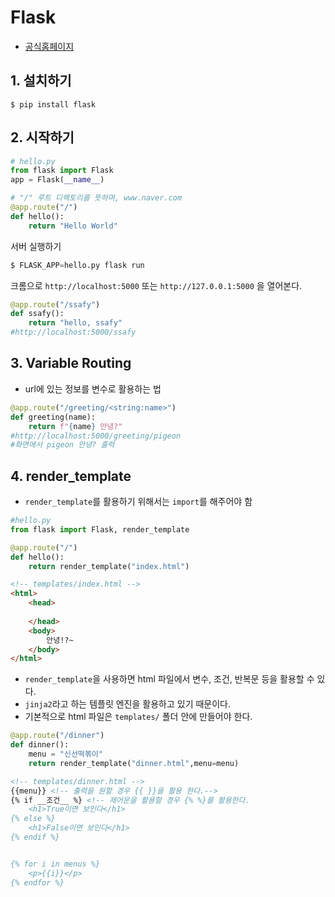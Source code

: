 # Flask

* [공식홈페이지](http://flask.pocoo.org/)

## 1. 설치하기

```
$ pip install flask
```

## 2. 시작하기

```python
# hello.py
from flask import Flask
app = Flask(__name__)

# "/" 루트 디렉토리를 뜻하며, www.naver.com
@app.route("/")
def hello():
    return "Hello World"
```

서버 실행하기

```python
$ FLASK_APP=hello.py flask run
```

크롬으로 `http://localhost:5000` 또는 `http://127.0.0.1:5000` 을 열어본다.

```python
@app.route("/ssafy")
def ssafy():
    return "hello, ssafy"
#http://localhost:5000/ssafy
```

## 3. Variable Routing

* url에 있는 정보를 변수로 활용하는 법

```python
@app.route("/greeting/<string:name>")
def greeting(name):
    return f"{name} 안녕?"
#http://localhost:5000/greeting/pigeon
#화면에서 pigeon 안녕? 출력
```

## 4. render_template

* `render_template`를 활용하기 위해서는 `import`를 해주어야 함

```python
#hello.py
from flask import Flask, render_template

@app.route("/")
def hello():
    return render_template("index.html")
```

```html
<!-- templates/index.html -->
<html>
    <head>
        
    </head>
    <body>
        안녕!?~
    </body>
</html>
```

* `render_template`을 사용하면 html 파일에서 변수, 조건, 반복문 등을 활용할 수 있다.
* `jinja2`라고 하는 템플릿 엔진을 활용하고 있기 때문이다.
* 기본적으로 html 파일은 `templates/` 폴더 안에 만들어야 한다.

```python
@app.route("/dinner")
def dinner():
    menu = "신선떡볶이"
    return render_template("dinner.html",menu=menu)
```

```html
<!-- templates/dinner.html -->
{{menu}} <!-- 출력을 원할 경우 {{ }}을 활용 한다.-->
{% if __조건__ %} <!-- 제어문을 활용할 경우 {% %}를 활용한다.
	<h1>True이면 보인다</h1>
{% else %}
	<h1>False이면 보인다</h1>
{% endif %}


{% for i in menus %}
	<p>{{i}}</p>
{% endfor %}
```

